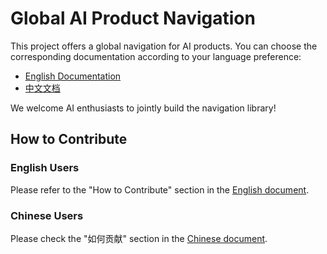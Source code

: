 # Global AI Product Navigation

This project offers a global navigation for AI products. You can choose the corresponding documentation according to your language preference:

- [English Documentation](README.en.md)
- [中文文档](README.zh.md)

We welcome AI enthusiasts to jointly build the navigation library!

## How to Contribute
### English Users
Please refer to the "How to Contribute" section in the [English document](README.en.md).

### Chinese Users
Please check the "如何贡献" section in the [Chinese document](README.zh.md).